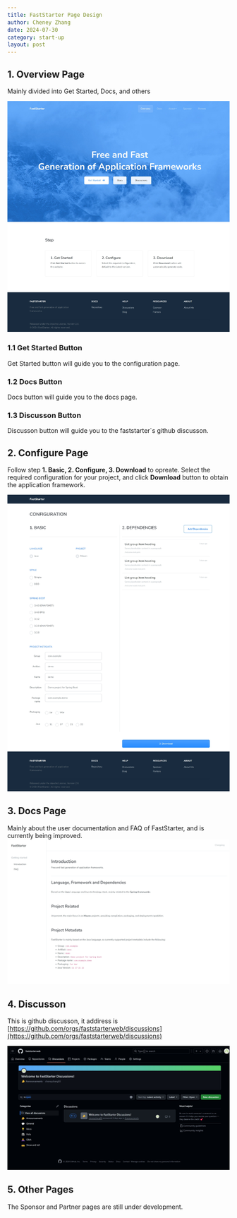 ```yaml
---
title: FastStarter Page Design
author: Cheney Zhang
date: 2024-07-30
category: start-up
layout: post
---
```


## 1. Overview Page

Mainly divided into Get Started, Docs, and others

![overview-page](../assets/image/overview-page.jpeg)

### 1.1 Get Started Button

Get Started button will guide you to the configuration page.

### 1.2 Docs Button

Docs button will guide you to the docs page.

### 1.3 Discusson Button

Discusson button will guide you to the faststarter`s github discusson.

## 2. Configure Page

Follow step **1. Basic, 2. Configure, 3. Download** to opreate. Select the required configuration for your project, and click **Download** button to obtain the application framework.

![configure-page](../assets/image/configure-page.jpeg)

## 3. Docs Page

Mainly about the user documentation and FAQ of FastStarter, and is currently being improved.
![docs-page](../assets/image/docs-page.jpeg)


## 4. Discusson

This is github discusson, it addiress is [https://github.com/orgs/faststarterweb/discussions](https://github.com/orgs/faststarterweb/discussions)

![discusson-page](../assets/image/discusson-page.jpeg)

## 5. Other Pages

The Sponsor and Partner pages are still under development.